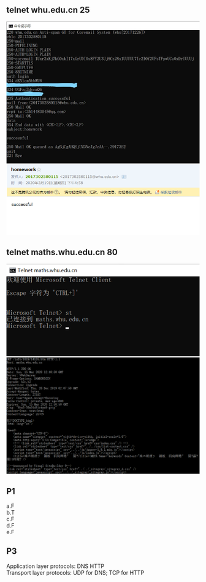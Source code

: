 ## telnet whu.edu.cn 25
![telnet_whu](https://github.com/SurpriseY/Networks-and-Distributed-Computing/blob/master/telnet_whu.jpg)  
![result](https://github.com/SurpriseY/Networks-and-Distributed-Computing/blob/master/result.png)  

## telnet maths.whu.edu.cn 80
![telnet_maths](https://github.com/SurpriseY/Networks-and-Distributed-Computing/blob/master/telnet_maths.png)  
![GET](https://github.com/SurpriseY/Networks-and-Distributed-Computing/blob/master/GET.png)  

## P1
a.F     
b.T  
c.F  
d.F  
e.F  

## P3
Application layer protocols: DNS HTTP  
Transport layer protocols: UDP for DNS; TCP for HTTP
